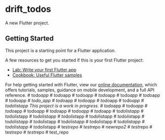 # drift_todos

A new Flutter project.

## Getting Started

This project is a starting point for a Flutter application.

A few resources to get you started if this is your first Flutter project:

- [Lab: Write your first Flutter app](https://flutter.dev/docs/get-started/codelab)
- [Cookbook: Useful Flutter samples](https://flutter.dev/docs/cookbook)

For help getting started with Flutter, view our
[online documentation](https://flutter.dev/docs), which offers tutorials,
samples, guidance on mobile development, and a full API reference.
#   t o d o _ a p p  
 #   t o d o _ a p p  
 #   t o d o _ a p p  
 #   t o d o _ a p p  
 #   t o d o _ a p p  
 #   t o d o _ a p p  
 #   t o d o _ a p p  
 # todo_app
#   t o d o _ a p p  
 #   t o d o _ a p p  
 #   t o d o _ a p p  
 #   t o d o _ a p p  
 #   t o d o _ l i s t _ a p p  
 T h i s   p r o j e c t   i s   a   w o r k   i n   p r o g r e s s .  
 #   t o d o _ a p p  
 #   t o d o _ a p p  
 #   t o d o _ a p p  
 #   t o d o _ a p p  
 #   t o d o _ a p p  
 #   t o d o _ a p p  
 #   t o d o _ a p p  
 #   t o _ d o _ l i s t _ a p p  
 #   t o _ d o _ l i s t _ a p p  
 #   t o _ d o _ l i s t _ a p p  
 #   t o _ d o _ l i s t _ a p p  
 #   t o _ d o _ l i s t _ a p p  
 #   t o _ d o _ l i s t _ a p p  
 #   t o _ d o _ l i s t _ a p p  
 #   t o _ d o _ l i s t _ a p p  
 #   t o _ d o _ l i s t _ a p p  
 #   t o _ d o _ l i s t _ a p p  
 #   t o _ d o _ l i s t _ a p p  
 #   t o d o _ l i s t _ a p p  
 #   t o _ d o _ l i s t _ a p p  
 #   t e s t _ r e p o  
 #   t e s t _ r e p o  
 #   n e w _ r e p o 2  
 #   t e s t _ r e p o  
 #   t e s t _ r e p o  
 #   t e s t _ r e p o  
 #   t e s t _ r e p o  
 